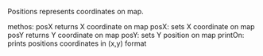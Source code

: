 Positions represents coordinates on map.

methos:
posX
	returns X coordinate on map
posX:
	sets X coordinate on map
posY
	returns Y coordinate on map
posY:
	sets Y position on map
printOn:
	prints positions coordinates in (x,y) format 